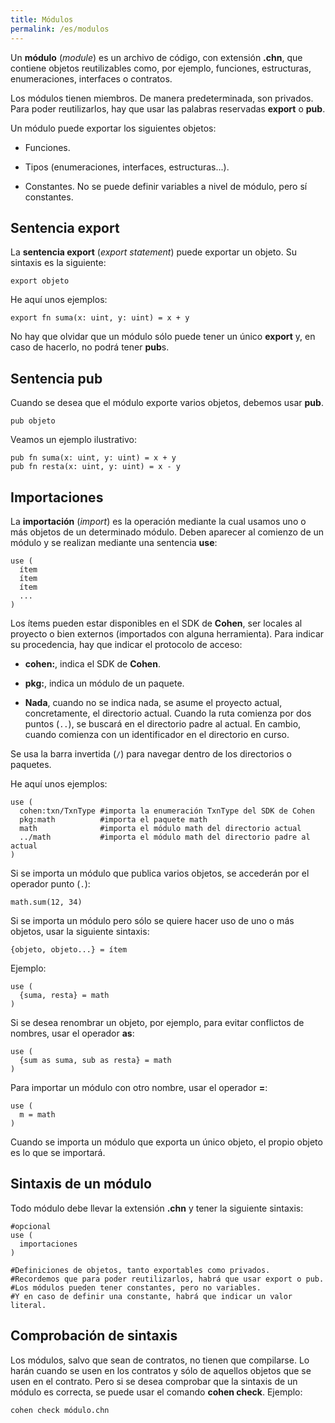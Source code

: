 ```yaml
---
title: Módulos
permalink: /es/modulos
---
```


Un **módulo** (*module*) es un archivo de código, con extensión **.chn**, que contiene objetos reutilizables como, por ejemplo, funciones, estructuras, enumeraciones, interfaces o contratos.

Los módulos tienen miembros.
De manera predeterminada, son privados.
Para poder reutilizarlos, hay que usar las palabras reservadas **export** o **pub**.

Un módulo puede exportar los siguientes objetos:

- Funciones.

- Tipos (enumeraciones, interfaces, estructuras...).

- Constantes.
  No se puede definir variables a nivel de módulo, pero sí constantes.

## Sentencia export

La **sentencia export** (*export statement*) puede exportar un objeto.
Su sintaxis es la siguiente:

```
export objeto
```

He aquí unos ejemplos:

```
export fn suma(x: uint, y: uint) = x + y
```

No hay que olvidar que un módulo sólo puede tener un único **export** y, en caso de hacerlo, no podrá tener **pub**s.

## Sentencia pub

Cuando se desea que el módulo exporte varios objetos, debemos usar **pub**.

```
pub objeto
```

Veamos un ejemplo ilustrativo:

```
pub fn suma(x: uint, y: uint) = x + y
pub fn resta(x: uint, y: uint) = x - y
```

## Importaciones

La **importación** (*import*) es la operación mediante la cual usamos uno o más objetos de un determinado módulo.
Deben aparecer al comienzo de un módulo y se realizan mediante una sentencia **use**:

```
use (
  ítem
  ítem
  ítem
  ...
)
```

Los ítems pueden estar disponibles en el SDK de **Cohen**, ser locales al proyecto o bien externos (importados con alguna herramienta).
Para indicar su procedencia, hay que indicar el protocolo de acceso:

- **cohen:**, indica el SDK de **Cohen**.

- **pkg:**, indica un módulo de un paquete.

- **Nada**, cuando no se indica nada, se asume el proyecto actual, concretamente, el directorio actual.
  Cuando la ruta comienza por dos puntos (`..`), se buscará en el directorio padre al actual.
  En cambio, cuando comienza con un identificador en el directorio en curso.

Se usa la barra invertida (`/`) para navegar dentro de los directorios o paquetes.

He aquí unos ejemplos:

```
use (
  cohen:txn/TxnType #importa la enumeración TxnType del SDK de Cohen
  pkg:math          #importa el paquete math
  math              #importa el módulo math del directorio actual
  ../math           #importa el módulo math del directorio padre al actual
)
```

Si se importa un módulo que publica varios objetos, se accederán por el operador punto (`.`):

```
math.sum(12, 34)
```

Si se importa un módulo pero sólo se quiere hacer uso de uno o más objetos, usar la siguiente sintaxis:

```
{objeto, objeto...} = ítem
```

Ejemplo:

```
use (
  {suma, resta} = math
)
```

Si se desea renombrar un objeto, por ejemplo, para evitar conflictos de nombres, usar el operador **as**:

```
use (
  {sum as suma, sub as resta} = math
)
```

Para importar un módulo con otro nombre, usar el operador **=**:

```
use (
  m = math
)
```

Cuando se importa un módulo que exporta un único objeto, el propio objeto es lo que se importará.

## Sintaxis de un módulo

Todo módulo debe llevar la extensión **.chn** y tener la siguiente sintaxis:

```
#opcional
use (
  importaciones
)

#Definiciones de objetos, tanto exportables como privados.
#Recordemos que para poder reutilizarlos, habrá que usar export o pub.
#Los módulos pueden tener constantes, pero no variables.
#Y en caso de definir una constante, habrá que indicar un valor literal.
```

## Comprobación de sintaxis

Los módulos, salvo que sean de contratos, no tienen que compilarse.
Lo harán cuando se usen en los contratos y sólo de aquellos objetos que se usen en el contrato.
Pero si se desea comprobar que la sintaxis de un módulo es correcta, se puede usar el comando **cohen check**.
Ejemplo:

```
cohen check módulo.chn
```